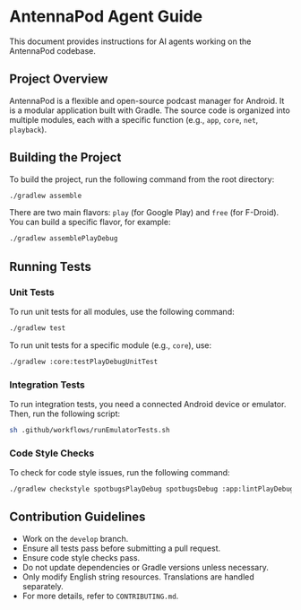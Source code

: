 # AntennaPod Agent Guide

This document provides instructions for AI agents working on the AntennaPod codebase.

## Project Overview

AntennaPod is a flexible and open-source podcast manager for Android. It is a modular application built with Gradle. The source code is organized into multiple modules, each with a specific function (e.g., `app`, `core`, `net`, `playback`).

## Building the Project

To build the project, run the following command from the root directory:

```bash
./gradlew assemble
```

There are two main flavors: `play` (for Google Play) and `free` (for F-Droid). You can build a specific flavor, for example:

```bash
./gradlew assemblePlayDebug
```

## Running Tests

### Unit Tests

To run unit tests for all modules, use the following command:

```bash
./gradlew test
```

To run unit tests for a specific module (e.g., `core`), use:

```bash
./gradlew :core:testPlayDebugUnitTest
```

### Integration Tests

To run integration tests, you need a connected Android device or emulator. Then, run the following script:

```bash
sh .github/workflows/runEmulatorTests.sh
```

### Code Style Checks

To check for code style issues, run the following command:

```bash
./gradlew checkstyle spotbugsPlayDebug spotbugsDebug :app:lintPlayDebug
```

## Contribution Guidelines

-   Work on the `develop` branch.
-   Ensure all tests pass before submitting a pull request.
-   Ensure code style checks pass.
-   Do not update dependencies or Gradle versions unless necessary.
-   Only modify English string resources. Translations are handled separately.
-   For more details, refer to `CONTRIBUTING.md`.
